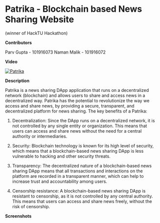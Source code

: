 # Patrika - Blockchain based News Sharing Website
(winner of HackTU Hackathon)

**Contributors**

Parv Gupta - 101916073
Naman Malik - 101916072


**Video**

[![Patrika](https://img.youtube.com/vi/UoAkprQmWqk/0.jpg)](https://www.youtube.com/watch?v=UoAkprQmWqk)

**Description**

Patrika is a news sharing DApp application that runs on a decentralized network (blockchain) and allows users to share and access news in a decentralized way. Patrika has the potential to revolutionize the way we access and share news, by providing a secure, transparent, and decentralized platform for news sharing. The key benefits of a Patrika:

1. Decentralization: Since the DApp runs on a decentralized network, it is not controlled by any single entity or organization. This means that users can access and share news without the need for a central authority or intermediaries.

2. Security: Blockchain technology is known for its high level of security, which means that a blockchain-based news sharing DApp is less vulnerable to hacking and other security threats.

3. Transparency: The decentralized nature of a blockchain-based news sharing DApp means that all transactions and interactions on the platform are recorded in a transparent manner, which can help to increase trust and accountability among users.

4. Censorship resistance: A blockchain-based news sharing DApp is resistant to censorship, as it is not controlled by any central authority. This means that users can access and share news freely, without the risk of censorship.

**Screenshots**
